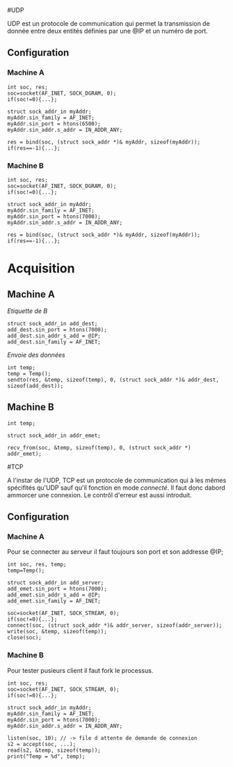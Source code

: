 #UDP

UDP est un protocole de communication qui permet la transmission de donnée entre deux entités définies par une @IP et un numéro de port. 

## Configuration

### Machine A

```
int soc, res;
soc=socket(AF_INET, SOCK_DGRAM, 0);
if(soc!=0){...};

struct sock_addr_in myAddr;
myAddr.sin_family = AF_INET;
myAddr.sin_port = htons(6500);
myAddr.sin_addr.s_addr = IN_ADDR_ANY;

res = bind(soc, (struct sock_addr *)& myAddr, sizeof(myAddr));
if(res==-1){...};
```

### Machine B


```
int soc, res;
soc=socket(AF_INET, SOCK_DGRAM, 0);
if(soc!=0){...};

struct sock_addr_in myAddr;
myAddr.sin_family = AF_INET;
myAddr.sin_port = htons(7000);
myAddr.sin_addr.s_addr = IN_ADDR_ANY;

res = bind(soc, (struct sock_addr *)& myAddr, sizeof(myAddr));
if(res==-1){...};
```

# Acquisition

## Machine A

*Etiquette de B*

```
struct sock_addr_in add_dest;
add_dest.sin_port = htons(7000);
add_dest.sin_addr_s_add = @IP;
add_dest.sin_family = AF_INET;
```

*Envoie des données*

```
int temp;
temp = Temp();
sendto(res, &temp, sizeof(temp), 0, (struct sock_addr *)& addr_dest, sizeof(add_dest));
```

## Machine B

```
int temp;

struct sock_addr_in addr_emet;

recv_from(soc, &temp, sizeof(temp), 0, (struct sock_addr *) addr_emet);
```

#TCP

A l'instar de l'UDP, TCP est un protocole de communication qui à les mêmes spécifités qu'UDP sauf qu'il fonction en mode *connecté*. Il faut donc dabord ammorcer une connexion. Le contrôl d'erreur est aussi introduit.


## Configuration

### Machine A

Pour se connecter au serveur il faut toujours son port et son addresse @IP;

```
int soc, res, temp;
temp=Temp();

struct sock_addr_in add_server;
add_emet.sin_port = htons(7000);
add_emet.sin_addr_s_add = @IP;
add_emet.sin_family = AF_INET;

soc=socket(AF_INET, SOCK_STREAM, 0);
if(soc!=0){...};
connect(soc, (struct sock_addr *)& addr_server, sizeof(addr_server));
write(soc, &temp, sizeof(temp));
close(soc);
```

### Machine B

Pour tester pusieurs client il faut fork le processus.

```
int soc, res;
soc=socket(AF_INET, SOCK_STREAM, 0);
if(soc!=0){...};

struct sock_addr_in myAddr;
myAddr.sin_family = AF_INET;
myAddr.sin_port = htons(7000);
myAddr.sin_addr.s_addr = IN_ADDR_ANY;

listen(soc, 10); // -> file d attente de demande de connexion
s2 = accept(soc, ...);
read(s2, &temp, sizeof(temp));
print("Temp = %d", temp);
```

